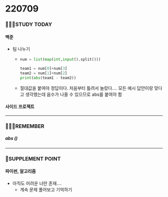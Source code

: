 # 220709

### 👨🏼‍🏫STUDY TODAY

#### 백준

- 팀 나누기
  - ```python
    num = list(map(int,input().split()))
    
    team1 = num[0]+num[3]
    team2 = num[1]+num[2]
    print(abs(team1 - team2))
    ```
  
  - 절대값을 붙여야 정답이다. 처음부터 틀려서 놀랐다.... 모든 예시 답안이랑 맞다고 생각했는데 음수가 나올 수 있으므로 abs를 붙여야 함



#### 사이드 프로젝트

---

### 💆🏼‍♂️REMEMBER

##### abs ()

---

### 💫SUPPLEMENT POINT

#### 파이썬, 알고리즘

- 아직도 어려운 너란 존재....
  - 계속 문제 풀어보고 기억하기
